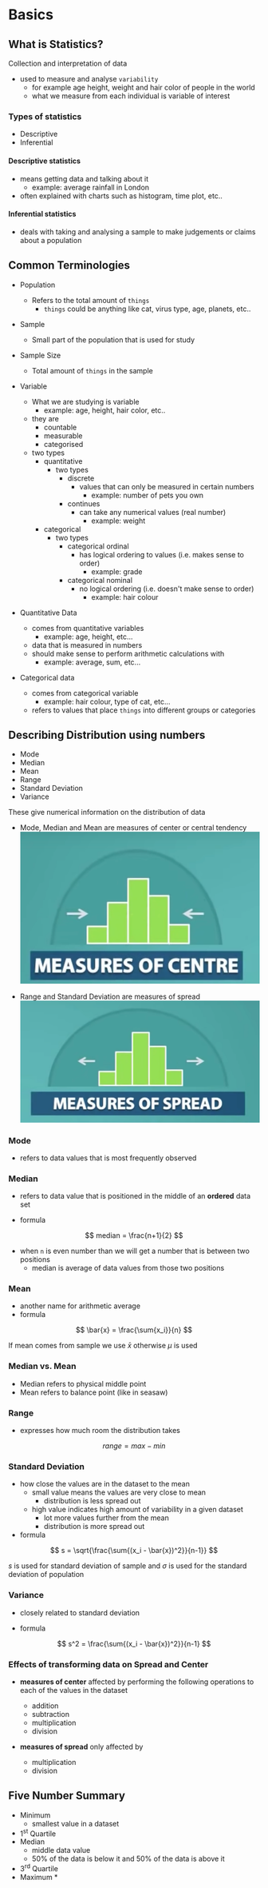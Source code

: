 # Basics

## What is Statistics?

Collection and interpretation of data

* used to measure and analyse `variability`
  * for example age height, weight and hair color of people in the world
  * what we measure from each individual is variable of interest

### Types of statistics

* Descriptive
* Inferential

#### Descriptive statistics

* means getting data and talking about it
  * example: average rainfall in London
* often explained with charts such as histogram, time plot, etc..

#### Inferential statistics

* deals with taking and analysing a sample to make judgements or claims about a population

## Common Terminologies

* Population
  * Refers to the total amount of `things`
    * `things` could be anything like cat, virus type, age, planets, etc..

* Sample
  * Small part of the population that is used for study

* Sample Size
  * Total amount of `things` in the sample

* Variable
  * What we are studying is variable
    * example: age, height, hair color, etc..
  * they are
    * countable
    * measurable
    * categorised
  * two types
    * quantitative
      * two types
        * discrete
          * values that can only be measured in certain numbers
            * example: number of pets you own 
        * continues
          * can take any numerical values (real number) 
            * example: weight
    * categorical
      * two types
        * categorical ordinal
          * has logical ordering to values (i.e. makes sense to order)
            * example: grade
        * categorical nominal
          * no logical ordering (i.e. doesn't make sense to order)
            * example: hair colour

* Quantitative Data
  * comes from quantitative variables
    * example: age, height, etc...
  * data that is measured in numbers
  * should make sense to perform arithmetic calculations with
    * example: average, sum, etc...

* Categorical data
  * comes from categorical variable
    * example: hair colour, type of cat, etc...
  * refers to values that place `things` into different groups or categories

## Describing Distribution using numbers

* Mode
* Median
* Mean
* Range
* Standard Deviation
* Variance

These give numerical information on the distribution of data

* Mode, Median and Mean are measures of center or central tendency
![Image measures of center](img/001.basics-0903071747.png)

* Range and Standard Deviation are measures of spread
![Image measures of spread](img/001.basics-0903071959.png)

### Mode

* refers to data values that is most frequently observed


### Median

* refers to data value that is positioned in the middle of an **ordered** data set

* formula

$$
    median = \frac{n+1}{2}
$$

* when `n` is even number than we will get a number that is between two positions
  * median is average of data values from those two positions

### Mean

* another name for arithmetic average
* formula

$$
\bar{x} = \frac{\sum{x_i}}{n}
$$

If mean comes from sample we use $\bar{x}$ otherwise $\mu$ is used

### Median vs. Mean

* Median refers to physical middle point
* Mean refers to balance point (like in seasaw)

### Range

* expresses how much room the distribution takes

$$
range = max - min
$$

### Standard Deviation

* how close the values are in the dataset to the mean
  * small value means the values are very close to mean
    * distribution is less spread out
  * high value indicates high amount of variability in a given dataset 
    * lot more values further from the mean
    * distribution is more spread out
* formula

$$
s = \sqrt{\frac{\sum{(x_i - \bar{x})^2}}{n-1}}
$$

$s$ is used for standard deviation of sample and $\sigma$ is used for the standard deviation of population

### Variance

* closely related to standard deviation

* formula

$$
s^2 = \frac{\sum{(x_i - \bar{x})^2}}{n-1}
$$

### Effects of transforming data on Spread and Center

* **measures of center** affected by performing the following operations to each of the values in the dataset
  * addition
  * subtraction
  * multiplication
  * division

* **measures of spread** only affected by
  * multiplication
  * division

## Five Number Summary

* Minimum
  * smallest value in a dataset
* 1<sup>st</sup> Quartile
* Median
  * middle data value
  * 50% of the data is below it and 50% of the data is above it
* 3<sup>rd</sup> Quartile
* Maximum
  * 



